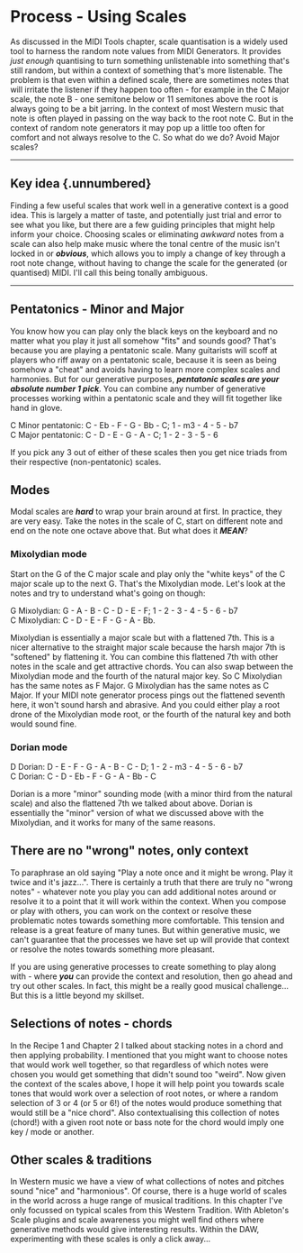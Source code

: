 # Process - Using Scales

As discussed in the MIDI Tools chapter, scale quantisation is a widely used tool to harness the random note values from MIDI Generators. It provides *just enough* quantising to turn something unlistenable into something that's still random, but within a context of something that's more listenable. The problem is that even within a defined scale, there are sometimes notes that will irritate the listener if they happen too often - for example in the C Major scale, the note B - one semitone below or 11 semitones above the root is always going to be a bit jarring. In the context of most Western music that note is often played in passing on the way back to the root note C. But in the context of random note generators it may pop up a little too often for comfort and not always resolve to the C. So what do we do? Avoid Major scales?

------------------------------------------------------------------------

## Key idea {.unnumbered}

Finding a few useful scales that work well in a generative context is a good idea. This is largely a matter of taste, and potentially just trial and error to see what you like, but there are a few guiding principles that might help inform your choice. Choosing scales or eliminating *awkward* notes from a scale can also help make music where the tonal centre of the music isn't locked in or ***obvious***, which allows you to imply a change of key through a root note change, without having to change the scale for the generated (or quantised) MIDI. I'll call this being tonally ambiguous.

------------------------------------------------------------------------

## Pentatonics - Minor and Major

You know how you can play only the black keys on the keyboard and no matter what you play it just all somehow "fits" and sounds good? That's because you are playing a pentatonic scale. Many guitarists will scoff at players who riff away on a pentatonic scale, because it is seen as being somehow a "cheat" and avoids having to learn more complex scales and harmonies. But for our generative purposes, ***pentatonic scales are your absolute number 1 pick***. You can combine any number of generative processes working within a pentatonic scale and they will fit together like hand in glove.

C Minor pentatonic: C - Eb - F - G - Bb - C; 1 - m3 - 4 - 5 - b7 \
C Major pentatonic: C - D - E - G - A - C; 1 - 2 - 3 - 5 - 6

If you pick any 3 out of either of these scales then you get nice triads from their respective (non-pentatonic) scales.

## Modes

Modal scales are ***hard*** to wrap your brain around at first. In practice, they are very easy. Take the notes in the scale of C, start on different note and end on the note one octave above that. But what does it ***MEAN***?

### Mixolydian mode

Start on the G of the C major scale and play only the "white keys" of the C major scale up to the next G. That's the Mixolydian mode. Let's look at the notes and try to understand what's going on though:

G Mixolydian: G - A - B - C - D - E - F; 1 - 2 - 3 - 4 - 5 - 6 - b7 \
C Mixolydian: C - D - E - F - G - A - Bb.

Mixolydian is essentially a major scale but with a flattened 7th. This is a nicer alternative to the straight major scale because the harsh major 7th is "softened" by flattening it. You can combine this flattened 7th with other notes in the scale and get attractive chords. You can also swap between the Mixolydian mode and the fourth of the natural major key. So C Mixolydian has the same notes as F Major. G Mixolydian has the same notes as C Major. If your MIDI note generator process pings out the flattened seventh here, it won't sound harsh and abrasive. And you could either play a root drone of the Mixolydian mode root, or the fourth of the natural key and both would sound fine.

### Dorian mode

D Dorian: D - E - F - G - A - B - C - D; 1 - 2 - m3 - 4 - 5 - 6 - b7 \
C Dorian: C - D - Eb - F - G - A - Bb - C

Dorian is a more "minor" sounding mode (with a minor third from the natural scale) and also the flattened 7th we talked about above. Dorian is essentially the "minor" version of what we discussed above with the Mixolydian, and it works for many of the same reasons.

## There are no "wrong" notes, only context

To paraphrase an old saying "Play a note once and it might be wrong. Play it twice and it's jazz...". There is certainly a truth that there are truly no "wrong notes" - whatever note you play you can add additional notes around or resolve it to a point that it will work within the context. When you compose or play with others, you can work on the context or resolve these problematic notes towards something more comfortable. This tension and release is a great feature of many tunes. But within generative music, we can't guarantee that the processes we have set up will provide that context or resolve the notes towards something more pleasant.

If you are using generative processes to create something to play along with - where ***you*** can provide the context and resolution, then go ahead and try out other scales. In fact, this might be a really good musical challenge... But this is a little beyond my skillset.

## Selections of notes - chords

In the Recipe 1 and Chapter 2 I talked about stacking notes in a chord and then applying probability. I mentioned that you might want to choose notes that would work well together, so that regardless of which notes were chosen you would get something that didn't sound too "weird". Now given the context of the scales above, I hope it will help point you towards scale tones that would work over a selection of root notes, or where a random selection of 3 or 4 (or 5 or 6!) of the notes would produce something that would still be a "nice chord". Also contextualising this collection of notes (chord!) with a given root note or bass note for the chord would imply one key / mode or another.

## Other scales & traditions

In Western music we have a view of what collections of notes and pitches sound "nice" and "harmonious". Of course, there is a huge world of scales in the world across a huge range of musical traditions. In this chapter I've only focussed on typical scales from this Western Tradition. With Ableton's Scale plugins and scale awareness you might well find others where generative methods would give interesting results. Within the DAW, experimenting with these scales is only a click away...
